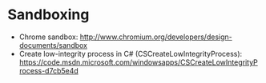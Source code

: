 # Sandboxing 

* Chrome sandbox: http://www.chromium.org/developers/design-documents/sandbox
* Create low-integrity process in C# (CSCreateLowIntegrityProcess): https://code.msdn.microsoft.com/windowsapps/CSCreateLowIntegrityProcess-d7cb5e4d
